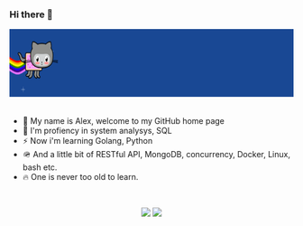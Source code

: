 ### Hi there 👋


<div align="center">
    <img src="https://raw.githubusercontent.com/Niefee/niefee/master/assets/fly.webp" height="120px" />
</div>

<br/>

- 🌱 My name is Alex, welcome to my GitHub home page
- 🧠 I'm profiency in system analysys, SQL
- ⚡ Now i'm  learning Golang, Python
- 🪖 And a little bit of RESTful API, MongoDB, concurrency, Docker, Linux, bash etc.
- 🔥 One is never too old to learn.

<br/>

<p align="center" style="height: 180px;">
    <img style="height:10rem" src="https://github-readme-stats.vercel.app/api?username=kolokesha&bg_color=30,e96443,904e95&title_color=fff&text_color=fff&show_icons=true&theme=radical" />
    <img style="height:10rem;" src="https://github-readme-streak-stats.herokuapp.com/?user=kolokesha&theme=radical&show_icons=true&border=e4e2e2" />
</p>
